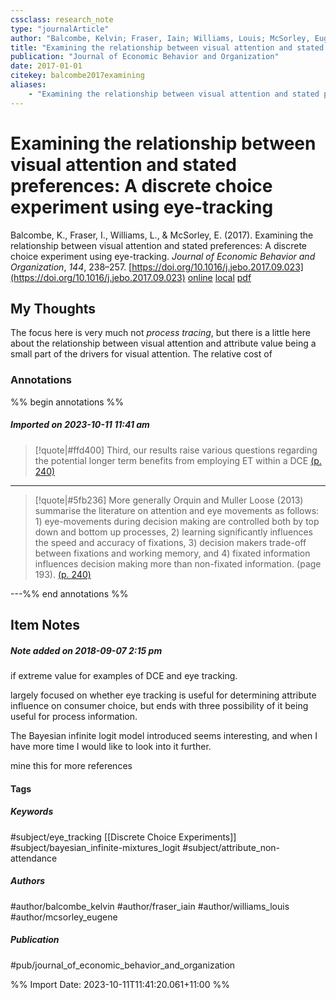 ```yaml
---
cssclass: research_note
type: "journalArticle"
author: "Balcombe, Kelvin; Fraser, Iain; Williams, Louis; McSorley, Eugene"
title: "Examining the relationship between visual attention and stated preferences: A discrete choice experiment using eye-tracking"
publication: "Journal of Economic Behavior and Organization"
date: 2017-01-01
citekey: balcombe2017examining
aliases: 
    - "Examining the relationship between visual attention and stated preferences: A discrete choice experiment using eye-tracking"
---
```


# Examining the relationship between visual attention and stated preferences: A discrete choice experiment using eye-tracking

Balcombe, K., Fraser, I., Williams, L., & McSorley, E. (2017). Examining the relationship between visual attention and stated preferences: A discrete choice experiment using eye-tracking. _Journal of Economic Behavior and Organization_, _144_, 238–257. [https://doi.org/10.1016/j.jebo.2017.09.023](https://doi.org/10.1016/j.jebo.2017.09.023)
[online](http://zotero.org/users/local/kZl3QdXV/items/96L2PU7J) [local](zotero://select/library/items/96L2PU7J) [pdf](file:///home/gjc216/Zotero/storage/4QLLL35T/1-s2.0-S0167268117302718-main.pdf)
 


## My Thoughts

The focus here is very much not *process tracing*, but there is a little here about the relationship between visual attention and attribute value being a small part of the drivers for visual attention. The relative cost of 
 
### Annotations

%% begin annotations %%
##### Imported on 2023-10-11 11:41 am
>[!quote|#ffd400]
>Third, our results raise various questions regarding the potential longer term benefits from employing ET within a DCE [(p. 240)](zotero://open-pdf/library/items/4QLLL35T?page=240&annotation=WNBMS6LR)

---
>[!quote|#5fb236]
>More generally Orquin and Muller Loose (2013) summarise the literature on attention and eye movements as follows: 1) eye-movements during decision making are controlled both by top down and bottom up processes, 2) learning significantly influences the speed and accuracy of fixations, 3) decision makers trade-off between fixations and working memory, and 4) fixated information influences decision making more than non-fixated information. (page 193). [(p. 240)](zotero://open-pdf/library/items/4QLLL35T?page=240&annotation=C6BUKAR7)

---%% end annotations %%

## Item Notes

##### Note added on 2018-09-07 2:15 pm

if extreme value for examples of DCE and eye tracking.  
  
largely focused on whether eye tracking is useful for determining attribute influence on consumer choice, but ends with three possibility of it being useful for process information.  
  
The Bayesian infinite logit model introduced seems interesting, and when I have more time I would like to look into it further.  
  
mine this for more references

#### Tags

##### Keywords

#subject/eye_tracking [[Discrete Choice Experiments]] #subject/bayesian_infinite-mixtures_logit #subject/attribute_non-attendance

##### Authors

#author/balcombe_kelvin #author/fraser_iain #author/williams_louis #author/mcsorley_eugene

##### Publication

#pub/journal_of_economic_behavior_and_organization


%% Import Date: 2023-10-11T11:41:20.061+11:00 %%
